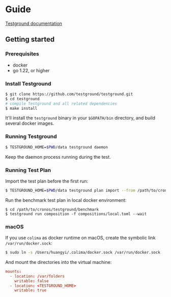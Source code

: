 # Guide

[Testground documentation](https://docs.testground.ai/)

## Getting started

### Prerequisites

- docker
- go 1.22, or higher

### Install Testground

```bash
$ git clone https://github.com/testground/testground.git
$ cd testground
# compile Testground and all related dependencies
$ make install
```

It'll install the `testground` binary in your `$GOPATH/bin` directory, and build several docker images.

### Running Testground

```bash
$ TESTGROUND_HOME=$PWD/data testground daemon
```

Keep the daemon process running during the test.

### Running Test Plan

Import the test plan before the first run:

```bash
$ TESTGROUND_HOME=$PWD/data testground plan import --from /path/to/cronos/testground/benchmark
```

Run the benchmark test plan in local docker environment:

```
$ cd /path/to/cronos/testground/benchmark
$ testground run composition -f compositions/local.toml --wait
```

### macOS

If you use `colima` as docker runtime on macOS, create the symbolic link `/var/run/docker.sock`:

```bash
$ sudo ln -s /Users/huangyi/.colima/docker.sock /var/run/docker.sock
```

And mount the directories into the virtual machine:

```toml
mounts:
  - location: /var/folders
    writable: false
  - location: <TESTGROUND_HOME>
    writable: true
```

